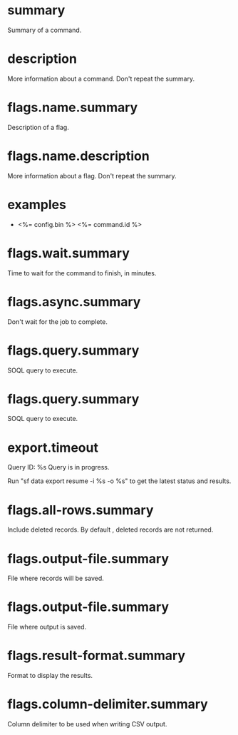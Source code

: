 # summary

Summary of a command.

# description

More information about a command. Don't repeat the summary.

# flags.name.summary

Description of a flag.

# flags.name.description

More information about a flag. Don't repeat the summary.

# examples

- <%= config.bin %> <%= command.id %>

# flags.wait.summary

Time to wait for the command to finish, in minutes.

# flags.async.summary

Don't wait for the job to complete.

# flags.query.summary

SOQL query to execute.

# flags.query.summary

SOQL query to execute.

# export.timeout

Query ID: %s
Query is in progress.

Run "sf data export resume -i %s -o %s" to get the latest status and results.

# flags.all-rows.summary

Include deleted records. By default , deleted records are not returned.

# flags.output-file.summary

File where records will be saved.

# flags.output-file.summary

File where output is saved.

# flags.result-format.summary

Format to display the results.

# flags.column-delimiter.summary

Column delimiter to be used when writing CSV output.
